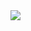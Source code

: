 
<div>
  <img height:"180em" src="https://github-readme-stats.vercel.app/api?username=AiltonSeverino&show_icons=true&theme=blue-green"/>
</div>
